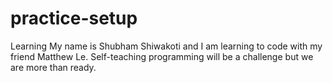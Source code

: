 # practice-setup
Learning
My name is Shubham Shiwakoti and I am learning to code with my friend Matthew Le. 
Self-teaching programming will be a challenge but we are more than ready. 

